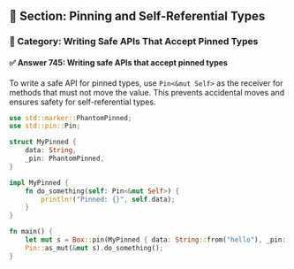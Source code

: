 ## 📘 Section: Pinning and Self-Referential Types
### 🔹 Category: Writing Safe APIs That Accept Pinned Types
#### ✅ Answer 745: Writing safe APIs that accept pinned types

To write a safe API for pinned types, use `Pin<&mut Self>` as the receiver for methods that must not move the value. This prevents accidental moves and ensures safety for self-referential types.

```rust
use std::marker::PhantomPinned;
use std::pin::Pin;

struct MyPinned {
    data: String,
    _pin: PhantomPinned,
}

impl MyPinned {
    fn do_something(self: Pin<&mut Self>) {
        println!("Pinned: {}", self.data);
    }
}

fn main() {
    let mut s = Box::pin(MyPinned { data: String::from("hello"), _pin: PhantomPinned });
    Pin::as_mut(&mut s).do_something();
}
```
